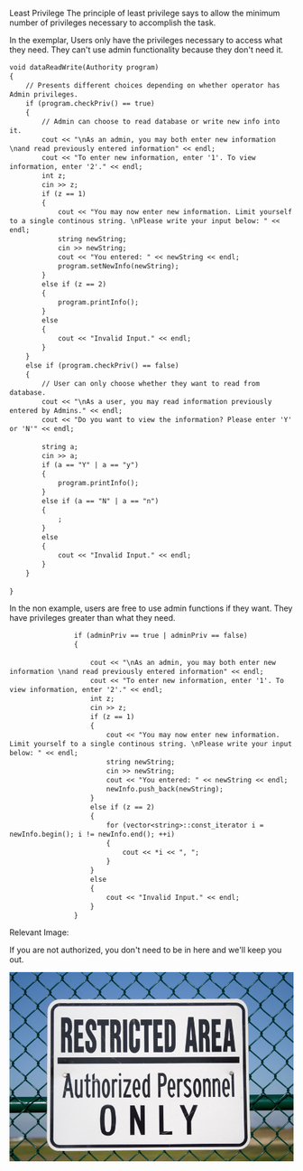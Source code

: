 Least Privilege 
The principle of least privilege says to allow the minimum number of privileges necessary to accomplish the task.

In the exemplar, Users only have the privileges necessary to access what they need. They can't use admin functionality because they don't need it.

```
void dataReadWrite(Authority program)
{
	// Presents different choices depending on whether operator has Admin privileges.
	if (program.checkPriv() == true)
	{
		// Admin can choose to read database or write new info into it.
		cout << "\nAs an admin, you may both enter new information \nand read previously entered information" << endl;
		cout << "To enter new information, enter '1'. To view information, enter '2'." << endl;
		int z;
		cin >> z;
		if (z == 1)
		{
			cout << "You may now enter new information. Limit yourself to a single continous string. \nPlease write your input below: " << endl;
			string newString;
			cin >> newString;
			cout << "You entered: " << newString << endl;
			program.setNewInfo(newString);
		}
		else if (z == 2)
		{
			program.printInfo();
		}
		else
		{
			cout << "Invalid Input." << endl;
		}
	}
	else if (program.checkPriv() == false)
	{
		// User can only choose whether they want to read from database.
		cout << "\nAs a user, you may read information previously entered by Admins." << endl;
		cout << "Do you want to view the information? Please enter 'Y' or 'N'" << endl;

		string a;
		cin >> a;
		if (a == "Y" | a == "y")
		{
			program.printInfo();
		}
		else if (a == "N" | a == "n")
		{
			;
		}
		else
		{
			cout << "Invalid Input." << endl;
		}
	}

}
```


In the non example, users are free to use admin functions if they want. They have privileges greater than what they need.

```
				if (adminPriv == true | adminPriv == false)
				{
					
					cout << "\nAs an admin, you may both enter new information \nand read previously entered information" << endl;
					cout << "To enter new information, enter '1'. To view information, enter '2'." << endl;
					int z;
					cin >> z;
					if (z == 1)
					{
						cout << "You may now enter new information. Limit yourself to a single continous string. \nPlease write your input below: " << endl;
						string newString;
						cin >> newString;
						cout << "You entered: " << newString << endl;
						newInfo.push_back(newString);
					}
					else if (z == 2)
					{
						for (vector<string>::const_iterator i = newInfo.begin(); i != newInfo.end(); ++i)
						{
							cout << *i << ", ";
						}
					}
					else
					{
						cout << "Invalid Input." << endl;
					}
				}
```

Relevant Image:

If you are not authorized, you don't need to be in here and we'll keep you out.

![](https://github.com/UW-COSC-4010-5010-CYBER-FA-2017/foundational-concepts-in-cybersecurity-aphorism14/blob/master/Principle%204/authorized-personnel-only-blog.jpg)
